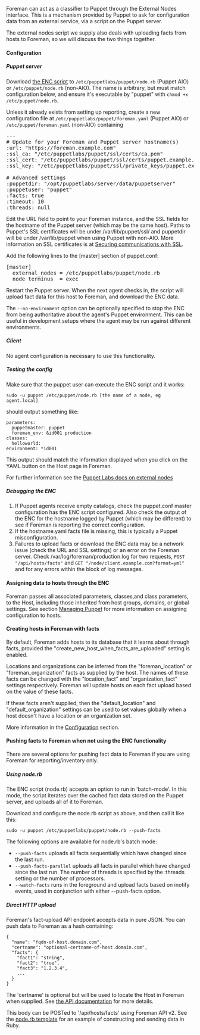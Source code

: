 
Foreman can act as a classifier to Puppet through the External Nodes interface. This is a mechanism provided by Puppet to ask for configuration data from an external service, via a script on the Puppet server.

The external nodes script we supply also deals with uploading facts from hosts to Foreman, so we will discuss the two things together.

#### Configuration

##### Puppet server

Download [the ENC script](https://raw.githubusercontent.com/theforeman/puppet-foreman/master/files/external_node_v2.rb) to `/etc/puppetlabs/puppet/node.rb` (Puppet AIO) or `/etc/puppet/node.rb` (non-AIO). The name is arbitrary, but must match configuration below, and ensure it's executable by "puppet" with `chmod +x /etc/puppet/node.rb`.

Unless it already exists from setting up reporting, create a new configuration file at `/etc/puppetlabs/puppet/foreman.yaml` (Puppet AIO) or `/etc/puppet/foreman.yaml` (non-AIO) containing

<pre>
---
# Update for your Foreman and Puppet server hostname(s)
:url: "https://foreman.example.com"
:ssl_ca: "/etc/puppetlabs/puppet/ssl/certs/ca.pem"
:ssl_cert: "/etc/puppetlabs/puppet/ssl/certs/puppet.example.com.pem"
:ssl_key: "/etc/puppetlabs/puppet/ssl/private_keys/puppet.example.com.pem"

# Advanced settings
:puppetdir: "/opt/puppetlabs/server/data/puppetserver"
:puppetuser: "puppet"
:facts: true
:timeout: 10
:threads: null
</pre>

Edit the URL field to point to your Foreman instance, and the SSL fields for the hostname of the Puppet server (which may be the same host). Paths to Puppet's SSL certificates will be under /var/lib/puppet/ssl/ and puppetdir will be under /var/lib/puppet when using Puppet with non-AIO. More information on SSL certificates is at [Securing communications with SSL](/manuals/{{page.version}}/index.html#5.4SecuringCommunicationswithSSL).

Add the following lines to the [master] section of puppet.conf:

<pre>
[master]
  external_nodes = /etc/puppetlabs/puppet/node.rb
  node_terminus  = exec
</pre>

Restart the Puppet server. When the next agent checks in, the script will upload
fact data for this host to Foreman, and download the ENC data.

The `--no-environment` option can be optionally specified to stop the ENC from
being authoritative about the agent's Puppet environment.  This can be useful
in development setups where the agent may be run against different
environments.

##### Client

No agent configuration is necessary to use this functionality.

##### Testing the config

Make sure that the puppet user can execute the ENC script and it works:

    sudo -u puppet /etc/puppet/node.rb [the name of a node, eg agent.local]

should output something like:

    parameters:
      puppetmaster: puppet
      foreman_env: &id001 production
    classes:
      helloworld:
    environment: *id001

This output should match the information displayed when you click on the YAML button
on the Host page in Foreman.

For further information see the [Puppet Labs docs on external nodes](https://puppet.com/docs/puppet/latest/nodes_external.html)

##### Debugging the ENC

1. If Puppet agents receive empty catalogs, check the puppet.conf master configuration has the ENC script configured.  Also check the output of the ENC for the hostname logged by Puppet (which may be different) to see if Foreman is reporting the correct configuration.
1. If the hostname.yaml facts file is missing, this is typically a Puppet misconfiguration.
1. Failures to upload facts or download the ENC data may be a network issue (check the URL and SSL settings) or an error on the Foreman server.  Check /var/log/foreman/production.log for two requests, `POST "/api/hosts/facts"` and `GET "/node/client.example.com?format=yml"` and for any errors within the block of log messages.

#### Assigning data to hosts through the ENC

Foreman passes all associated parameters, classes,and class parameters, to the Host,
including those inherited from host groups, domains, or global settings. See section
<a href="manuals/{{page.version}}/index.html#4.2ManagingPuppet">Managing Puppet</a> for
more information on assigning configuration to hosts.

#### Creating hosts in Foreman with facts

By default, Foreman adds hosts to its database that it learns about through facts,
provided the "create_new_host_when_facts_are_uploaded" setting is enabled.

Locations and organizations can be inferred from the "foreman_location" or
"foreman_organization" facts as supplied by the host.  The
names of these facts can be changed with the "location_fact" and
"organization_fact" settings respectively.  Foreman will update hosts on each
fact upload based on the value of these facts.

If these facts aren't supplied, then the "default_location" and
"default_organization" settings can be used to set values globally when a
host doesn't have a location or an organization set.

More information in the [Configuration](/manuals/{{page.version}}/index.html#3.5.2ConfigurationOptions)
section.

#### Pushing facts to Foreman when not using the ENC functionality

There are several options for pushing fact data to Foreman if you are using Foreman
for reporting/inventory only.

##### Using node.rb

The ENC script (node.rb) accepts an option to run in 'batch-mode'. In this mode,
the script iterates over the cached fact data stored on the Puppet server, and uploads
all of it to Foreman.

Download and configure the node.rb script as above, and then call it like this:

    sudo -u puppet /etc/puppetlabs/puppet/node.rb --push-facts

The following options are available for node.rb's batch mode:

* `--push-facts` uploads all facts sequentially which have changed since the
  last run.
* `--push-facts-parallel` uploads all facts in parallel which have changed since
  the last run.  The number of threads is specified by the :threads setting or
  the number of processors.
* `--watch-facts` runs in the foreground and upload facts based on inotify
  events, used in conjunction with either --push-facts option.

##### Direct HTTP upload

Foreman's fact-upload API endpoint accepts data in pure JSON. You can push data
to Foreman as a hash containing:

    {
      "name": "fqdn-of-host.domain.com",
      "certname": "optional-certname-of-host.domain.com",
      "facts": {
        "fact1": "string",
        "fact2": "true",
        "fact3": "1.2.3.4",
        ...
      }
    }

The 'certname' is optional but will be used to locate the Host in Foreman when
supplied. See [the API documentation](/api/{{page.version}}/apidoc/v2/hosts/facts.html) for more details.

This body can be POSTed to '/api/hosts/facts' using Foreman API v2. See the
[node.rb template](https://github.com/theforeman/puppet-foreman/blob/master/files/external_node_v2.rb) for an example of constructing and sending data in Ruby.

